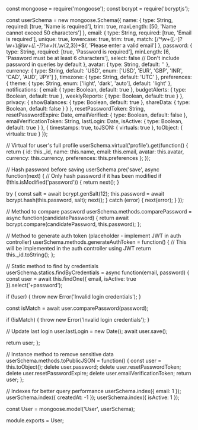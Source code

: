 const mongoose = require('mongoose');
const bcrypt = require('bcryptjs');

const userSchema = new mongoose.Schema({
  name: {
    type: String,
    required: [true, 'Name is required'],
    trim: true,
    maxLength: [50, 'Name cannot exceed 50 characters']
  },
  email: {
    type: String,
    required: [true, 'Email is required'],
    unique: true,
    lowercase: true,
    trim: true,
    match: [/^\w+([.-]?\w+)*@\w+([.-]?\w+)*(\.\w{2,3})+$/, 'Please enter a valid email']
  },
  password: {
    type: String,
    required: [true, 'Password is required'],
    minLength: [6, 'Password must be at least 6 characters'],
    select: false // Don't include password in queries by default
  },
  avatar: {
    type: String,
    default: ''
  },
  currency: {
    type: String,
    default: 'USD',
    enum: ['USD', 'EUR', 'GBP', 'INR', 'CAD', 'AUD', 'JPY']
  },
  timezone: {
    type: String,
    default: 'UTC'
  },
  preferences: {
    theme: {
      type: String,
      enum: ['light', 'dark', 'auto'],
      default: 'light'
    },
    notifications: {
      email: { type: Boolean, default: true },
      budgetAlerts: { type: Boolean, default: true },
      weeklyReports: { type: Boolean, default: true }
    },
    privacy: {
      showBalances: { type: Boolean, default: true },
      shareData: { type: Boolean, default: false }
    }
  },
  resetPasswordToken: String,
  resetPasswordExpire: Date,
  emailVerified: {
    type: Boolean,
    default: false
  },
  emailVerificationToken: String,
  lastLogin: Date,
  isActive: {
    type: Boolean,
    default: true
  }
}, {
  timestamps: true,
  toJSON: { virtuals: true },
  toObject: { virtuals: true }
});

// Virtual for user's full profile
userSchema.virtual('profile').get(function() {
  return {
    id: this._id,
    name: this.name,
    email: this.email,
    avatar: this.avatar,
    currency: this.currency,
    preferences: this.preferences
  };
});

// Hash password before saving
userSchema.pre('save', async function(next) {
  // Only hash password if it has been modified
  if (!this.isModified('password')) {
    return next();
  }

  try {
    const salt = await bcrypt.genSalt(12);
    this.password = await bcrypt.hash(this.password, salt);
    next();
  } catch (error) {
    next(error);
  }
});

// Method to compare password
userSchema.methods.comparePassword = async function(candidatePassword) {
  return await bcrypt.compare(candidatePassword, this.password);
};

// Method to generate auth token (placeholder - implement JWT in auth controller)
userSchema.methods.generateAuthToken = function() {
  // This will be implemented in the auth controller using JWT
  return this._id.toString();
};

// Static method to find by credentials
userSchema.statics.findByCredentials = async function(email, password) {
  const user = await this.findOne({ email, isActive: true }).select('+password');
  
  if (!user) {
    throw new Error('Invalid login credentials');
  }
  
  const isMatch = await user.comparePassword(password);
  
  if (!isMatch) {
    throw new Error('Invalid login credentials');
  }
  
  // Update last login
  user.lastLogin = new Date();
  await user.save();
  
  return user;
};

// Instance method to remove sensitive data
userSchema.methods.toPublicJSON = function() {
  const user = this.toObject();
  delete user.password;
  delete user.resetPasswordToken;
  delete user.resetPasswordExpire;
  delete user.emailVerificationToken;
  return user;
};

// Indexes for better query performance
userSchema.index({ email: 1 });
userSchema.index({ createdAt: -1 });
userSchema.index({ isActive: 1 });

const User = mongoose.model('User', userSchema);

module.exports = User;